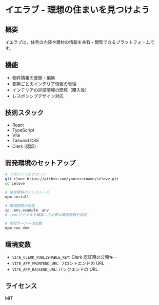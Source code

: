 # イエラブ - 理想の住まいを見つけよう

## 概要

イエラブは、住宅の内装や建材の情報を共有・閲覧できるプラットフォームです。

## 機能

- 物件情報の登録・編集
- 部屋ごとのインテリア情報の管理
- インテリアの詳細情報の閲覧（購入後）
- レスポンシブデザイン対応

## 技術スタック

- React
- TypeScript
- Vite
- Tailwind CSS
- Clerk (認証)

## 開発環境のセットアップ

```bash
# リポジトリのクローン
git clone https://github.com/yourusername/ielove.git
cd ielove

# 依存関係のインストール
npm install

# 環境変数の設定
cp .env.example .env
# .envファイルを編集して必要な環境変数を設定

# 開発サーバーの起動
npm run dev
```

## 環境変数

- `VITE_CLERK_PUBLISHABLE_KEY`: Clerk 認証用の公開キー
- `VITE_APP_FRONTEND_URL`: フロントエンドの URL
- `VITE_APP_BACKEND_URL`: バックエンドの URL

## ライセンス

MIT
